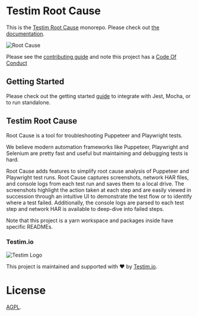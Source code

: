 # Testim Root Cause

This is the [Testim Root Cause](https://www.testim.io/root-cause/) monorepo. Please check out [the documentation](https://help.testim.io/docs/root-cause).


![Root Cause](https://user-images.githubusercontent.com/1315533/91361835-d129a480-e801-11ea-96c7-a22b8ee98046.gif)

Please see the [contributing guide](CONTRIBUTING.md) and note this project has a [Code Of Conduct](CODE_OF_CONDUCT.md)

## Getting Started

Please check out the getting started [guide](https://help.testim.io/docs/getting-started-with-root-cause) to integrate with Jest, Mocha, or to run standalone.


## Testim Root Cause

Root Cause is a tool for troubleshooting Puppeteer and Playwright tests.

We believe modern automation frameworks like Puppeteer, Playwright and Selenium are pretty fast and useful but maintaining and debugging tests is hard.

Root Cause adds features to simplify root cause analysis of Puppeteer and Playwright test runs. Root Cause captures screenshots, network HAR files, and console logs from each test run and saves them to a local drive. The screenshots highlight the action taken at each step and are easily viewed in succession through an intuitive UI to demonstrate the test flow or to identify where a test failed. Additionally, the console logs are parsed to each test step and network HAR is available to deep-dive into failed steps.

Note that this project is a yarn workspace and packages inside have specific READMEs.

### Testim.io

![Testim Logo](https://www.testim.io/wp-content/uploads/2019/11/testim-logo.svg)

This project is maintained and supported with ❤️ by [Testim.io](https://testim.io).

# License

[AGPL](LICENSE).
